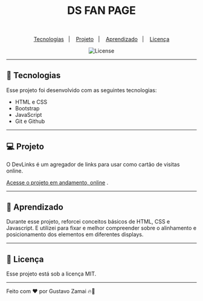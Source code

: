 <h1 align="center"> DS FAN PAGE </h1>

<p align="center">
 <br/>
</p>

<p align="center">
  <a href="#-tecnologias">Tecnologias</a>&nbsp;&nbsp;&nbsp;|&nbsp;&nbsp;&nbsp;
  <a href="#-projeto">Projeto</a>&nbsp;&nbsp;&nbsp;|&nbsp;&nbsp;&nbsp;
  <a href="#-aprendizado">Aprendizado</a>&nbsp;&nbsp;&nbsp;|&nbsp;&nbsp;&nbsp;
  <a href="#-licença">Licença</a>
</p>

<p align="center">
  <img alt="License" src="https://img.shields.io/static/v1?label=license&message=MIT&color=49AA26&labelColor=000000">
</p>


---
## 🚀 Tecnologias

Esse projeto foi desenvolvido com as seguintes tecnologias:

- HTML e CSS
- Bootstrap
- JavaScript
- Git e Github

---
## 💻 Projeto

O DevLinks é um agregador de links para usar como cartão de visitas online.

[Acesse o projeto em andamento, online](https://Gustavo-Zamai.github.io/ds_fan_page) .

---
## 📑 Aprendizado

Durante esse projeto, reforcei conceitos básicos de HTML, CSS e Javascript. E utilizei para fixar e melhor compreender sobre o alinhamento e posicionamento dos elementos em diferentes displays.

---
## 📝 Licença

Esse projeto está sob a licença MIT.

---

Feito com ♥ por Gustavo Zamai 🔥🌲
